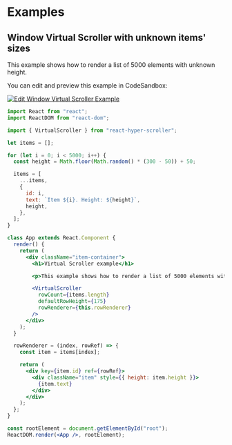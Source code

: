 # Examples

## Window Virtual Scroller with unknown items' sizes

This example shows how to render a list of 5000 elements with unknown height.

You can edit and preview this example in CodeSandbox:

[![Edit Window Virtual Scroller Example](https://codesandbox.io/static/img/play-codesandbox.svg)](https://codesandbox.io/s/4wn983lzrw)

```jsx
import React from "react";
import ReactDOM from "react-dom";

import { VirtualScroller } from "react-hyper-scroller";

let items = [];

for (let i = 0; i < 5000; i++) {
  const height = Math.floor(Math.random() * (300 - 50)) + 50;

  items = [
    ...items,
    {
      id: i,
      text: `Item ${i}. Height: ${height}`,
      height,
    },
  ];
}

class App extends React.Component {
  render() {
    return (
      <div className="item-container">
        <h1>Virtual Scroller example</h1>

        <p>This example shows how to render a list of 5000 elements with dynamic height.</p>

        <VirtualScroller
          rowCount={items.length}
          defaultRowHeight={175}
          rowRenderer={this.rowRenderer}
        />
      </div>
    );
  }

  rowRenderer = (index, rowRef) => {
    const item = items[index];

    return (
      <div key={item.id} ref={rowRef}>
        <div className="item" style={{ height: item.height }}>
          {item.text}
        </div>
      </div>
    );
  };
}

const rootElement = document.getElementById("root");
ReactDOM.render(<App />, rootElement);
```
